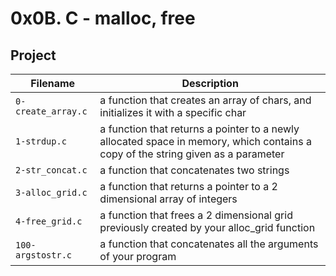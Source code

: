 # 0x0B. C - malloc, free

## Project

| Filename | Description |
| -------- | ----------- |
| `0-create_array.c` | a function that creates an array of chars, and initializes it with a specific char |
| `1-strdup.c` | a function that returns a pointer to a newly allocated space in memory, which contains a copy of the string given as a parameter |
| `2-str_concat.c` | a function that concatenates two strings |
| `3-alloc_grid.c` | a function that returns a pointer to a 2 dimensional array of integers |
| `4-free_grid.c` | a function that frees a 2 dimensional grid previously created by your alloc_grid function |
| `100-argstostr.c` | a function that concatenates all the arguments of your program |

